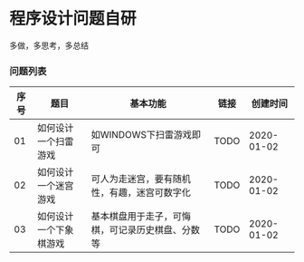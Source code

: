 # 程序设计问题自研

多做，多思考，多总结

### 问题列表

|序号|题目|基本功能|链接|创建时间|
|--|--|--|--|--|
|01|如何设计一个扫雷游戏|如WINDOWS下扫雷游戏即可|TODO|2020-01-02|
|02|如何设计一个迷宫游戏|可人为走迷宫，要有随机性，有趣，迷宫可数字化|TODO|2020-01-02|
|03|如何设计一个下象棋游戏|基本棋盘用于走子，可悔棋，可记录历史棋盘、分数等|TODO|2020-01-02|
